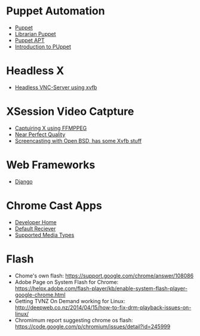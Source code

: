 # Puppet Automation

* [Puppet](https://puppetlabs.com/)
* [Librarian Puppet](http://librarian-puppet.com/)
* [Puppet APT](https://github.com/puppetlabs/puppetlabs-apt)
* [Introduction to PUppet](https://davidwinter.me/introduction-to-puppet/)

# Headless X

* [Headless VNC-Server using xvfb](http://gpio.kaltpost.de/?page_id=84)

# XSession Video Catpture

* [Captuiring X using FFMPPEG](http://www.jedi.be/blog/2010/08/30/capturing-the-screen-of-your-virtual-machines-using-x-vnc-rdp-or-native/)
* [Near Perfect Quality](http://unix.stackexchange.com/questions/73622/how-to-get-near-perfect-screen-recording-quality)
* [Screencasting with Open BSD, has some Xvfb stuff](http://eradman.com/posts/screencasting.html)

# Web Frameworks

* [Django](https://www.djangoproject.com/)

# Chrome Cast Apps

* [Developer Home](https://developers.google.com/cast/)
* [Default Reciever](https://developers.google.com/cast/docs/receiver_apps#default)
* [Supported Media Types](https://developers.google.com/cast/docs/media)

# Flash

* Chome's own flash: https://support.google.com/chrome/answer/108086
* Adobe Page on System Flash for Chrome: https://helpx.adobe.com/flash-player/kb/enable-system-flash-player-google-chrome.html
* Getting TVNZ On Demand working for Linux: http://deepweb.co.nz/2014/04/15/how-to-fix-drm-playback-issues-on-linux/
* Chromimum report suggesting chrome os flash: https://code.google.com/p/chromium/issues/detail?id=245999
